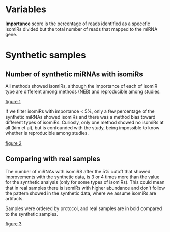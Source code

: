# Variables

**Importance** score is the percentage of reads identified as a specefic isomiRs divided but the total number of reads that mapped to the miRNA gene.


# Synthetic samples

## Number of synthetic miRNAs with isomiRs

All methods showed isomiRs, although the importance of each of isomiR type are different among methods (NEB) and reproducible among studies.

[figure 1](02_importance/all_samples_barplot_num_mirna.pdf)

If we filter isomiRs with importance < 5%, only a few percentage of the synthetic miRNAs showed isomiRs and there was a method bias toward different types of isomiRs. Curiosly, only one method showed no isomiRs at all (kim et al), but is confounded with the study, being impossible to know whether is reproducible among studies.

[figure 2](02_importance/all_samples_barplot_num_mirna_5pct.pdf)


## Comparing with real samples

The number of miRNAs with isomiRS after the 5% cutoff that showed improvements with the synthetic data, is 3 or 4 times more than the value for the synthetic analysis (only for some types of isomiRs). This could mean that in real samples there is isomiRs with higher abundance and don't follow the pattern showed in the synthetic data, where we assume isomiRs are artifacts. 

Samples were ordered by protocol, and real samples are in bold compared to the synthetic samples.

[figure 3](04_synth_vs_real/barplot_total100_pct5.pdf)
